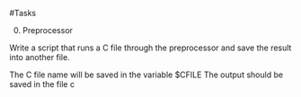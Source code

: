 #Tasks

0. Preprocessor

Write a script that runs a C file through the preprocessor and save the result into another file.

The C file name will be saved in the variable $CFILE
The output should be saved in the file c
